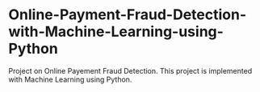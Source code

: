 # Online-Payment-Fraud-Detection-with-Machine-Learning-using-Python
Project on Online Payement Fraud Detection. This project is implemented with Machine Learning using Python.
